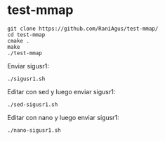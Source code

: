# test-mmap

```
git clone https://github.com/RaniAgus/test-mmap/
cd test-mmap
cmake .
make
./test-mmap
```

Enviar sigusr1:
```
./sigusr1.sh
```

Editar con sed y luego enviar sigusr1:
```
./sed-sigusr1.sh
```

Editar con nano y luego enviar sigusr1:
```
./nano-sigusr1.sh
```
